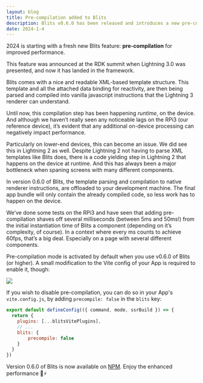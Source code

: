 ```yaml
---
layout: blog
title: Pre-compilation added to Blits
description: Blits v0.6.0 has been released and introduces a new pre-compilation feature to improve the performance
date: 2024-1-4
---
```


2024 is starting with a fresh new Blits feature: **pre-compilation** for improved performance.

This feature was announced at the RDK summit when Lightning 3.0 was presented, and now it has landed in the framework.

Blits comes with a nice and readable XML-based template structure. This template and all the attached data binding for reactivity, are then being parsed and compiled into vanilla javascript instructions that the Lightning 3 renderer can understand.

Until now, this compilation step has been happening _runtime_, on the device. And although we haven’t really seen any noticeable lags on the RPi3 (our reference device), it’s evident that any additional on-device processing can negatively impact performance.

Particularly on lower-end devices, this can become an issue. We did see this in Lightning 2 as well. Despite Lightning 2 not having to parse XML templates like Blits does, there is a code yielding step in Lightning 2 that happens on the device at runtime. And this has always been a major bottleneck when spaning screens with many different components.

In version 0.6.0 of Blits, the template parsing and compilation to native renderer instructions, are offloaded to your development machine. The final app bundle will only contain the already compiled code, so less work has to happen on the device.

We’ve done some tests on the RPi3 and have seen that adding pre-compilation shaves off several milliseconds (between 5ms and 50ms!) from the initial instantiation time of Blits a component (depending on it’s complexity, of course). In a context where every ms counts to achieve 60fps, that’s a big deal. Especially on a page with several different components.

Pre-compilation mode is activated by default when you use v0.6.0 of Blits (or higher). A small modification to the Vite config of your App is required to enable it, though:

<img src="/assets/blogs/blits-precompilation-vite.png" class="rounded-lg py-5 w-full" style="max-width: 600px" />

If you wish to disable pre-compilation, you can do so in your App's `vite.config.js`, by adding `precompile: false` in the `blits` key:

```js
export default defineConfig(({ command, mode, ssrBuild }) => {
  return {
    plugins: [...blitsVitePlugins],
    // ...
    blits: {
        precompile: false
    }
  }
})
```

Version 0.6.0 of Blits is now available on [NPM](https://www.npmjs.com/package/@lightningjs/blits/v/0.6.0). Enjoy the enhanced performance 🚀⚡️